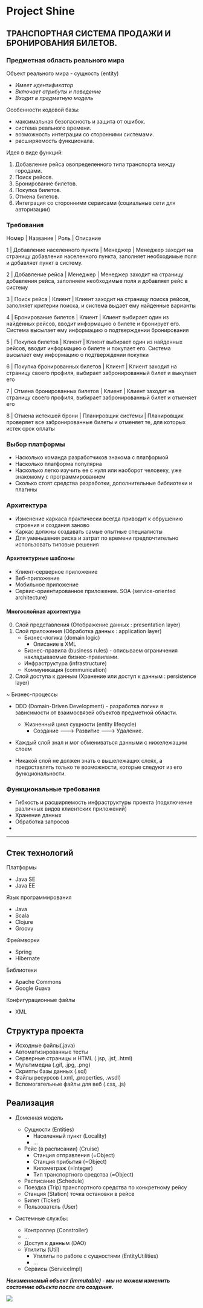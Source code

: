 # Project Shine


## ТРАНСПОРТНАЯ СИСТЕМА ПРОДАЖИ И БРОНИРОВАНИЯ БИЛЕТОВ.

### Предметная область реального мира

Объект реального мира - сущность (entity)
- *Имеет идентификатор*
- *Включает атрибуты и поведение*
- *Входит в предметную модель*

Особенности кодовой базы:
- максимальная безопасность и защита от ошибок.
- система реального времени.
- возможность интеграции со сторонними системами.
- расширяемость функционала.

Идея в виде функций:

1. Добавление рейса овопределенного типа транспорта между городами.
2. Поиск рейсов.
3. Бронирование билетов.
4. Покупка билетов.
5. Отмена билетов.
6. Интеграция со сторонними сервисами (социальные сети для авторизации)


### Требования

Номер | Название | Роль | Описание

1 | Добавление населенного пункта | Менеджер | Менеджер заходит на страницу добавления населенного пункта, заполняет необходимые поля и добавляет пункт в систему.

2 | Добавление рейса | Менеджер | Менеджер заходит на страницу добавления рейса, заполняем необходимые поля и добавляет рейс в систему

3 | Поиск рейса | Клиент | Клиент заходит на страницу поиска рейсов, заполняет критерии поиска, и система выдает ему найденные варианты

4 | Бронирование билетов | Клиент | Клиент выбирает один из найденных рейсов, вводит информацию о билете и бронирует его. Система высылает ему информацию о подтверждении бронирования

5 | Покупка билетов | Клиент | Клиент выбирает один из найденных рейсов, вводит информацию о билете и покупает его. Система высылает ему информацию о подтверждении покупки

6 | Покупка бронированных билетов | Клиент | Клиент заходит на страницу своего профиля, выбирает забронированный билет и выкупает его

7 | Отмена бронированных билетов | Клиент | Клиент заходит на страницу своего профиля, выбирает забронированный билет и отменяет его

8 | Отмена истекшей брони | Планировщик системы | Планировщик проверяет все забронированные билеты и отменяет те, для которых истек срок оплаты

### Выбор платформы

- Насколько команда разработчиков знакома с платформой
- Насколько платформа популярна
- Насколько легко изучить ее с нуля или наоборот человеку, уже знакомому с программированием
- Сколько стоят средства разработки, дополнительные библиотеки и плагины

### Архитектура

- Изменение каркаса практически всегда приводит к обрушению строения и создания заново
- Каркас должны создавать самые опытные специалисты
- Для уменьшения риска и затрат по времени предпочтительно использовать типовые решения

#### Архитектурные шаблоны

- Клиент-серверное приложение
- Веб-приложение
- Мобильное приложение
- Сервис-ориентированное приложение. SOA (service-oriented architecture)

#### Многослойная архитектура

0. Слой представления (Отображение данных : presentation layer)
1. Слой приложения (Обработка данных : application layer)
    - Бизнес-логика (domain logic)
        - Описание в XML
    - Бизнес-правила (business rules) - описываем ограничения накладываемые бизнес-правилами.
    - Инфраструктура (infrastructure)
    - Коммуникация (communication)
2. Слой доступа к данным (Хранение или доступ к данным : persistence layer)

~ Бизнес-процессы

- DDD (Domain-Driven Development) - разработка логики в зависимости от взаимосвязей объектов предметной области.
    - Жизненный цикл сущности (entity lifecycle)
        - Создание ---> Развитие ---> Удаление.

- Каждый слой знал и мог обмениваться данными с нижележащим слоем
- Никакой слой не должен знать о вышележащих слоях, а предоставлять только те возможности, которые следуют из его функциональности.

### Функциональные требования

- Гибкость и расширяемость инфраструктуры проекта (подключение различных видов клиентских приложений)
- Хранение данных
- Обработка запросов
- 

___

## Стек технологий

Платформы
- Java SE
- Java EE

Язык программирования
- Java
- Scala
- Clojure
- Groovy

Фреймворки
- Spring
- Hibernate

Библиотеки
- Apache Commons
- Google Guava

Конфигурационные файлы
- XML

## Структура проекта

- Исходные файлы(.java)
- Автоматизированные тесты
- Серверные страницы и HTML (.jsp, .jsf, .html)
- Мультимедиа (.gif, .jpg, .png)
- Скрипты базы данных (.sql)
- Файлы ресурсов (.xml, .properties, .wsdl)
- Вспомогательные файлы для веб (.css, .js)

## Реализация

- Доменная модель
    - Сущности (Entities)
        - Населенный пункт (Locality)
        - ...
    - Рейс (в расписании) (Cruise)
        - Станция отправления (=Object)
        - Станция прибытия (=Object)
        - Километраж (=Integer)
        - Тип транспортного средства (=Object)
    - Расписание (Schedule)
    - Поездка (Trip) транспортного средства по конкретному рейсу
    - Станция (Station) точка остановки в рейсе
    - Билет (Ticket)
    - Пользователь (User)

- Системные службы:
    - Контроллер (Constroller)
    - ...
    - Доступ к данным (DAO)
    - Утилиты (Util)
        - Утилиты по работе с сущностями (EntityUtilities)
        - ...
    - Сервисы (ServiceImpl)

***Неизменяемый объект (immutable) - мы не можем изменить состояние объекта после его создания.***

![](images/bounded_context_rus.png)

